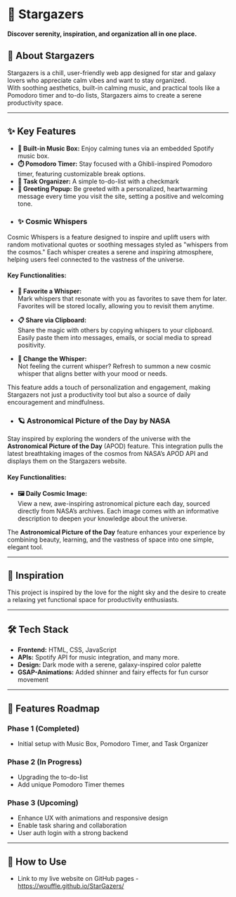 # 🌌 Stargazers  
**Discover serenity, inspiration, and organization all in one place.**  

## 🌠 About Stargazers  
Stargazers is a chill, user-friendly web app designed for star and galaxy lovers who appreciate calm vibes and want to stay organized.  
With soothing aesthetics, built-in calming music, and practical tools like a Pomodoro timer and to-do lists, Stargazers aims to create a serene productivity space.  

---

## ✨ Key Features  
- **🎵 Built-in Music Box:** Enjoy calming tunes via an embedded Spotify music box.  
- **⏱️ Pomodoro Timer:** Stay focused with a Ghibli-inspired Pomodoro timer, featuring customizable break options.  
- **📂 Task Organizer:** A simple to-do-list with a checkmark
- **🌟 Greeting Popup:** Be greeted with a personalized, heartwarming message every time you visit the site, setting a positive and welcoming tone.
- ### ✨ Cosmic Whispers  
Cosmic Whispers is a feature designed to inspire and uplift users with random motivational quotes or soothing messages styled as "whispers from the cosmos." Each whisper creates a serene and inspiring atmosphere, helping users feel connected to the vastness of the universe.  

#### Key Functionalities:  
- **💖 Favorite a Whisper:**  
  Mark whispers that resonate with you as favorites to save them for later. Favorites will be stored locally, allowing you to revisit them anytime.  

- **📋 Share via Clipboard:**  
  Share the magic with others by copying whispers to your clipboard. Easily paste them into messages, emails, or social media to spread positivity.  

- **🔄 Change the Whisper:**  
  Not feeling the current whisper? Refresh to summon a new cosmic whisper that aligns better with your mood or needs.  

This feature adds a touch of personalization and engagement, making Stargazers not just a productivity tool but also a source of daily encouragement and mindfulness.  

- ### 🪐 Astronomical Picture of the Day by NASA  
Stay inspired by exploring the wonders of the universe with the **Astronomical Picture of the Day** (APOD) feature. This integration pulls the latest breathtaking images of the cosmos from NASA’s APOD API and displays them on the Stargazers website.

#### Key Functionalities:  
- **🖼️ Daily Cosmic Image:**  
  View a new, awe-inspiring astronomical picture each day, sourced directly from NASA’s archives. Each image comes with an informative description to deepen your knowledge about the universe.  

The **Astronomical Picture of the Day** feature enhances your experience by combining beauty, learning, and the vastness of space into one simple, elegant tool.  


---

## 🌌 Inspiration  
This project is inspired by the love for the night sky and the desire to create a relaxing yet functional space for productivity enthusiasts.  

---

## 🛠️ Tech Stack  
- **Frontend:** HTML, CSS, JavaScript   
- **APIs:** Spotify API for music integration, and many more. 
- **Design:** Dark mode with a serene, galaxy-inspired color palette
- **GSAP-Animations:** Added shinner and fairy effects for fun cursor movement

---

## 🚀 Features Roadmap  
### Phase 1 (Completed)  
- Initial setup with Music Box, Pomodoro Timer, and Task Organizer  
### Phase 2 (In Progress)  
- Upgrading the to-do-list  
- Add unique Pomodoro Timer themes  
### Phase 3 (Upcoming)  
- Enhance UX with animations and responsive design  
- Enable task sharing and collaboration
- User auth login with a strong backend  

---

## 🌌 How to Use  
- Link to my live website on GitHub pages - https://wouffle.github.io/StarGazers/

